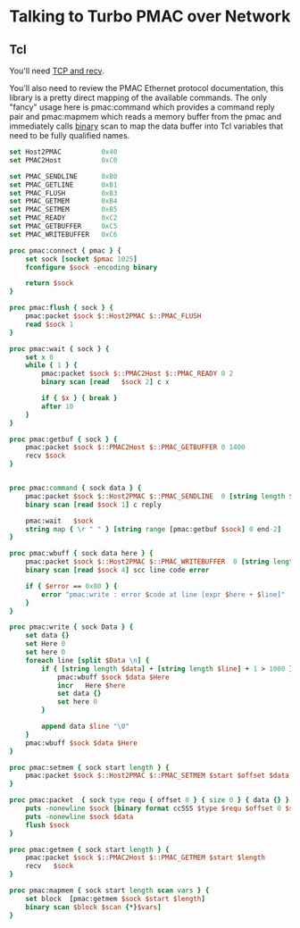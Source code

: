 # Talking to Turbo PMAC over Network

## Tcl

You'll need [TCP and recv](https://wiki.tcl-lang.org/page/TCP+and+recv).

You'll also need to review the PMAC Ethernet protocol documentation, this library is a pretty direct mapping of the available commands. The only "fancy" usage here is pmac:command which provides a command reply pair and pmac:mapmem which reads a memory buffer from the pmac and immediately calls [binary](https://wiki.tcl-lang.org/page/binary) scan to map the data buffer into Tcl variables that need to be fully qualified names.

```tcl
set Host2PMAC          0x40
set PMAC2Host          0xC0

set PMAC_SENDLINE      0xB0
set PMAC_GETLINE       0xB1
set PMAC_FLUSH         0xB3
set PMAC_GETMEM        0xB4
set PMAC_SETMEM        0xB5
set PMAC_READY         0xC2
set PMAC_GETBUFFER     0xC5
set PMAC_WRITEBUFFER   0xC6

proc pmac:connect { pmac } {
    set sock [socket $pmac 1025]
    fconfigure $sock -encoding binary

    return $sock
}

proc pmac:flush { sock } {
    pmac:packet $sock $::Host2PMAC $::PMAC_FLUSH
    read $sock 1
}

proc pmac:wait { sock } {
    set x 0
    while { 1 } {
        pmac:packet $sock $::PMAC2Host $::PMAC_READY 0 2
        binary scan [read   $sock 2] c x

        if { $x } { break }
        after 10
    }
}

proc pmac:getbuf { sock } {
    pmac:packet $sock $::PMAC2Host $::PMAC_GETBUFFER 0 1400
    recv $sock
}


proc pmac:command { sock data } {
    pmac:packet $sock $::Host2PMAC $::PMAC_SENDLINE  0 [string length $data] $data
    binary scan [read $sock 1] c reply

    pmac:wait   $sock
    string map { \r " " } [string range [pmac:getbuf $sock] 0 end-2]
}

proc pmac:wbuff { sock data here } {
    pmac:packet $sock $::Host2PMAC $::PMAC_WRITEBUFFER  0 [string length $data] $data
    binary scan [read $sock 4] scc line code error

    if { $error == 0x80 } {
        error "pmac:write : error $code at line [expr $here + $line]"
    }
}

proc pmac:write { sock Data } {
    set data {}
    set Here 0
    set here 0
    foreach line [split $Data \n] {
        if { [string length $data] + [string length $line] + 1 > 1000 } {
            pmac:wbuff $sock $data $Here
            incr   Here $here
            set data {}
            set here 0
        }

        append data $line "\0"
    }
    pmac:wbuff $sock $data $Here
}

proc pmac:setmem { sock start length } {
    pmac:packet $sock $::Host2PMAC $::PMAC_SETMEM $start $offset $data
}

proc pmac:packet  { sock type requ { offset 0 } { size 0 } { data {} } } {
    puts -nonewline $sock [binary format ccSSS $type $requ $offset 0 $size]
    puts -nonewline $sock $data
    flush $sock
}

proc pmac:getmem { sock start length } {
    pmac:packet $sock $::PMAC2Host $::PMAC_GETMEM $start $length
    recv   $sock
}

proc pmac:mapmem { sock start length scan vars } {
    set block  [pmac:getmem $sock $start $length]
    binary scan $block $scan {*}$vars]
}
```
